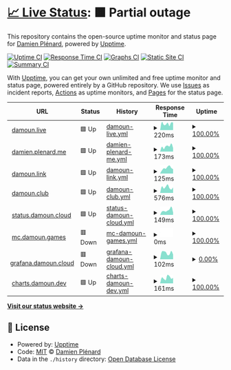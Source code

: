 # [📈 Live Status](https://status.damoun.cloud): <!--live status--> **🟧 Partial outage**

This repository contains the open-source uptime monitor and status page for [Damien Plénard](https://damien.plenard.me), powered by [Upptime](https://github.com/upptime/upptime).

[![Uptime CI](https://github.com/damoun/uptime/workflows/Uptime%20CI/badge.svg)](https://github.com/damoun/uptime/actions?query=workflow%3A%22Uptime+CI%22)
[![Response Time CI](https://github.com/damoun/uptime/workflows/Response%20Time%20CI/badge.svg)](https://github.com/damoun/uptime/actions?query=workflow%3A%22Response+Time+CI%22)
[![Graphs CI](https://github.com/damoun/uptime/workflows/Graphs%20CI/badge.svg)](https://github.com/damoun/uptime/actions?query=workflow%3A%22Graphs+CI%22)
[![Static Site CI](https://github.com/damoun/uptime/workflows/Static%20Site%20CI/badge.svg)](https://github.com/damoun/uptime/actions?query=workflow%3A%22Static+Site+CI%22)
[![Summary CI](https://github.com/damoun/uptime/workflows/Summary%20CI/badge.svg)](https://github.com/damoun/uptime/actions?query=workflow%3A%22Summary+CI%22)

With [Upptime](https://upptime.js.org), you can get your own unlimited and free uptime monitor and status page, powered entirely by a GitHub repository. We use [Issues](https://github.com/damoun/uptime/issues) as incident reports, [Actions](https://github.com/damoun/uptime/actions) as uptime monitors, and [Pages](https://status.damoun.cloud) for the status page.

<!--start: status pages-->
<!-- This summary is generated by Upptime (https://github.com/upptime/upptime) -->
<!-- Do not edit this manually, your changes will be overwritten -->
<!-- prettier-ignore -->
| URL | Status | History | Response Time | Uptime |
| --- | ------ | ------- | ------------- | ------ |
| <img alt="" src="https://www.twitch.tv/favicon.ico" height="13"> [damoun.live](https://damoun.live) | 🟩 Up | [damoun-live.yml](https://github.com/damoun/uptime/commits/HEAD/history/damoun-live.yml) | <details><summary><img alt="Response time graph" src="./graphs/damoun-live/response-time-week.png" height="20"> 220ms</summary><br><a href="https://status.damoun.cloud/history/damoun-live"><img alt="Response time 235" src="https://img.shields.io/endpoint?url=https%3A%2F%2Fraw.githubusercontent.com%2Fdamoun%2Fuptime%2FHEAD%2Fapi%2Fdamoun-live%2Fresponse-time.json"></a><br><a href="https://status.damoun.cloud/history/damoun-live"><img alt="24-hour response time 259" src="https://img.shields.io/endpoint?url=https%3A%2F%2Fraw.githubusercontent.com%2Fdamoun%2Fuptime%2FHEAD%2Fapi%2Fdamoun-live%2Fresponse-time-day.json"></a><br><a href="https://status.damoun.cloud/history/damoun-live"><img alt="7-day response time 220" src="https://img.shields.io/endpoint?url=https%3A%2F%2Fraw.githubusercontent.com%2Fdamoun%2Fuptime%2FHEAD%2Fapi%2Fdamoun-live%2Fresponse-time-week.json"></a><br><a href="https://status.damoun.cloud/history/damoun-live"><img alt="30-day response time 229" src="https://img.shields.io/endpoint?url=https%3A%2F%2Fraw.githubusercontent.com%2Fdamoun%2Fuptime%2FHEAD%2Fapi%2Fdamoun-live%2Fresponse-time-month.json"></a><br><a href="https://status.damoun.cloud/history/damoun-live"><img alt="1-year response time 204" src="https://img.shields.io/endpoint?url=https%3A%2F%2Fraw.githubusercontent.com%2Fdamoun%2Fuptime%2FHEAD%2Fapi%2Fdamoun-live%2Fresponse-time-year.json"></a></details> | <details><summary><a href="https://status.damoun.cloud/history/damoun-live">100.00%</a></summary><a href="https://status.damoun.cloud/history/damoun-live"><img alt="All-time uptime 99.99%" src="https://img.shields.io/endpoint?url=https%3A%2F%2Fraw.githubusercontent.com%2Fdamoun%2Fuptime%2FHEAD%2Fapi%2Fdamoun-live%2Fuptime.json"></a><br><a href="https://status.damoun.cloud/history/damoun-live"><img alt="24-hour uptime 100.00%" src="https://img.shields.io/endpoint?url=https%3A%2F%2Fraw.githubusercontent.com%2Fdamoun%2Fuptime%2FHEAD%2Fapi%2Fdamoun-live%2Fuptime-day.json"></a><br><a href="https://status.damoun.cloud/history/damoun-live"><img alt="7-day uptime 100.00%" src="https://img.shields.io/endpoint?url=https%3A%2F%2Fraw.githubusercontent.com%2Fdamoun%2Fuptime%2FHEAD%2Fapi%2Fdamoun-live%2Fuptime-week.json"></a><br><a href="https://status.damoun.cloud/history/damoun-live"><img alt="30-day uptime 100.00%" src="https://img.shields.io/endpoint?url=https%3A%2F%2Fraw.githubusercontent.com%2Fdamoun%2Fuptime%2FHEAD%2Fapi%2Fdamoun-live%2Fuptime-month.json"></a><br><a href="https://status.damoun.cloud/history/damoun-live"><img alt="1-year uptime 100.00%" src="https://img.shields.io/endpoint?url=https%3A%2F%2Fraw.githubusercontent.com%2Fdamoun%2Fuptime%2FHEAD%2Fapi%2Fdamoun-live%2Fuptime-year.json"></a></details>
| <img alt="" src="https://damien.plenard.me/assets/images/favicon-32x32.png" height="13"> [damien.plenard.me](https://damien.plenard.me) | 🟩 Up | [damien-plenard-me.yml](https://github.com/damoun/uptime/commits/HEAD/history/damien-plenard-me.yml) | <details><summary><img alt="Response time graph" src="./graphs/damien-plenard-me/response-time-week.png" height="20"> 173ms</summary><br><a href="https://status.damoun.cloud/history/damien-plenard-me"><img alt="Response time 170" src="https://img.shields.io/endpoint?url=https%3A%2F%2Fraw.githubusercontent.com%2Fdamoun%2Fuptime%2FHEAD%2Fapi%2Fdamien-plenard-me%2Fresponse-time.json"></a><br><a href="https://status.damoun.cloud/history/damien-plenard-me"><img alt="24-hour response time 121" src="https://img.shields.io/endpoint?url=https%3A%2F%2Fraw.githubusercontent.com%2Fdamoun%2Fuptime%2FHEAD%2Fapi%2Fdamien-plenard-me%2Fresponse-time-day.json"></a><br><a href="https://status.damoun.cloud/history/damien-plenard-me"><img alt="7-day response time 173" src="https://img.shields.io/endpoint?url=https%3A%2F%2Fraw.githubusercontent.com%2Fdamoun%2Fuptime%2FHEAD%2Fapi%2Fdamien-plenard-me%2Fresponse-time-week.json"></a><br><a href="https://status.damoun.cloud/history/damien-plenard-me"><img alt="30-day response time 198" src="https://img.shields.io/endpoint?url=https%3A%2F%2Fraw.githubusercontent.com%2Fdamoun%2Fuptime%2FHEAD%2Fapi%2Fdamien-plenard-me%2Fresponse-time-month.json"></a><br><a href="https://status.damoun.cloud/history/damien-plenard-me"><img alt="1-year response time 164" src="https://img.shields.io/endpoint?url=https%3A%2F%2Fraw.githubusercontent.com%2Fdamoun%2Fuptime%2FHEAD%2Fapi%2Fdamien-plenard-me%2Fresponse-time-year.json"></a></details> | <details><summary><a href="https://status.damoun.cloud/history/damien-plenard-me">100.00%</a></summary><a href="https://status.damoun.cloud/history/damien-plenard-me"><img alt="All-time uptime 99.99%" src="https://img.shields.io/endpoint?url=https%3A%2F%2Fraw.githubusercontent.com%2Fdamoun%2Fuptime%2FHEAD%2Fapi%2Fdamien-plenard-me%2Fuptime.json"></a><br><a href="https://status.damoun.cloud/history/damien-plenard-me"><img alt="24-hour uptime 100.00%" src="https://img.shields.io/endpoint?url=https%3A%2F%2Fraw.githubusercontent.com%2Fdamoun%2Fuptime%2FHEAD%2Fapi%2Fdamien-plenard-me%2Fuptime-day.json"></a><br><a href="https://status.damoun.cloud/history/damien-plenard-me"><img alt="7-day uptime 100.00%" src="https://img.shields.io/endpoint?url=https%3A%2F%2Fraw.githubusercontent.com%2Fdamoun%2Fuptime%2FHEAD%2Fapi%2Fdamien-plenard-me%2Fuptime-week.json"></a><br><a href="https://status.damoun.cloud/history/damien-plenard-me"><img alt="30-day uptime 100.00%" src="https://img.shields.io/endpoint?url=https%3A%2F%2Fraw.githubusercontent.com%2Fdamoun%2Fuptime%2FHEAD%2Fapi%2Fdamien-plenard-me%2Fuptime-month.json"></a><br><a href="https://status.damoun.cloud/history/damien-plenard-me"><img alt="1-year uptime 100.00%" src="https://img.shields.io/endpoint?url=https%3A%2F%2Fraw.githubusercontent.com%2Fdamoun%2Fuptime%2FHEAD%2Fapi%2Fdamien-plenard-me%2Fuptime-year.json"></a></details>
| <img alt="" src="https://assets.production.linktr.ee/ed6b702d6a6a2565cf6f9cb504fe58e3121ef6fe/favicon/favicon-32x32.png" height="13"> [damoun.link](https://damoun.link) | 🟩 Up | [damoun-link.yml](https://github.com/damoun/uptime/commits/HEAD/history/damoun-link.yml) | <details><summary><img alt="Response time graph" src="./graphs/damoun-link/response-time-week.png" height="20"> 125ms</summary><br><a href="https://status.damoun.cloud/history/damoun-link"><img alt="Response time 118" src="https://img.shields.io/endpoint?url=https%3A%2F%2Fraw.githubusercontent.com%2Fdamoun%2Fuptime%2FHEAD%2Fapi%2Fdamoun-link%2Fresponse-time.json"></a><br><a href="https://status.damoun.cloud/history/damoun-link"><img alt="24-hour response time 100" src="https://img.shields.io/endpoint?url=https%3A%2F%2Fraw.githubusercontent.com%2Fdamoun%2Fuptime%2FHEAD%2Fapi%2Fdamoun-link%2Fresponse-time-day.json"></a><br><a href="https://status.damoun.cloud/history/damoun-link"><img alt="7-day response time 125" src="https://img.shields.io/endpoint?url=https%3A%2F%2Fraw.githubusercontent.com%2Fdamoun%2Fuptime%2FHEAD%2Fapi%2Fdamoun-link%2Fresponse-time-week.json"></a><br><a href="https://status.damoun.cloud/history/damoun-link"><img alt="30-day response time 130" src="https://img.shields.io/endpoint?url=https%3A%2F%2Fraw.githubusercontent.com%2Fdamoun%2Fuptime%2FHEAD%2Fapi%2Fdamoun-link%2Fresponse-time-month.json"></a><br><a href="https://status.damoun.cloud/history/damoun-link"><img alt="1-year response time 112" src="https://img.shields.io/endpoint?url=https%3A%2F%2Fraw.githubusercontent.com%2Fdamoun%2Fuptime%2FHEAD%2Fapi%2Fdamoun-link%2Fresponse-time-year.json"></a></details> | <details><summary><a href="https://status.damoun.cloud/history/damoun-link">100.00%</a></summary><a href="https://status.damoun.cloud/history/damoun-link"><img alt="All-time uptime 100.00%" src="https://img.shields.io/endpoint?url=https%3A%2F%2Fraw.githubusercontent.com%2Fdamoun%2Fuptime%2FHEAD%2Fapi%2Fdamoun-link%2Fuptime.json"></a><br><a href="https://status.damoun.cloud/history/damoun-link"><img alt="24-hour uptime 100.00%" src="https://img.shields.io/endpoint?url=https%3A%2F%2Fraw.githubusercontent.com%2Fdamoun%2Fuptime%2FHEAD%2Fapi%2Fdamoun-link%2Fuptime-day.json"></a><br><a href="https://status.damoun.cloud/history/damoun-link"><img alt="7-day uptime 100.00%" src="https://img.shields.io/endpoint?url=https%3A%2F%2Fraw.githubusercontent.com%2Fdamoun%2Fuptime%2FHEAD%2Fapi%2Fdamoun-link%2Fuptime-week.json"></a><br><a href="https://status.damoun.cloud/history/damoun-link"><img alt="30-day uptime 100.00%" src="https://img.shields.io/endpoint?url=https%3A%2F%2Fraw.githubusercontent.com%2Fdamoun%2Fuptime%2FHEAD%2Fapi%2Fdamoun-link%2Fuptime-month.json"></a><br><a href="https://status.damoun.cloud/history/damoun-link"><img alt="1-year uptime 100.00%" src="https://img.shields.io/endpoint?url=https%3A%2F%2Fraw.githubusercontent.com%2Fdamoun%2Fuptime%2FHEAD%2Fapi%2Fdamoun-link%2Fuptime-year.json"></a></details>
| <img alt="" src="https://assets-global.website-files.com/6257adef93867e50d84d30e2/62fddf0fde45a8baedcc7ee5_847541504914fd33810e70a0ea73177e%20(2)-1.png" height="13"> [damoun.club](https://damoun.club) | 🟩 Up | [damoun-club.yml](https://github.com/damoun/uptime/commits/HEAD/history/damoun-club.yml) | <details><summary><img alt="Response time graph" src="./graphs/damoun-club/response-time-week.png" height="20"> 576ms</summary><br><a href="https://status.damoun.cloud/history/damoun-club"><img alt="Response time 435" src="https://img.shields.io/endpoint?url=https%3A%2F%2Fraw.githubusercontent.com%2Fdamoun%2Fuptime%2FHEAD%2Fapi%2Fdamoun-club%2Fresponse-time.json"></a><br><a href="https://status.damoun.cloud/history/damoun-club"><img alt="24-hour response time 562" src="https://img.shields.io/endpoint?url=https%3A%2F%2Fraw.githubusercontent.com%2Fdamoun%2Fuptime%2FHEAD%2Fapi%2Fdamoun-club%2Fresponse-time-day.json"></a><br><a href="https://status.damoun.cloud/history/damoun-club"><img alt="7-day response time 576" src="https://img.shields.io/endpoint?url=https%3A%2F%2Fraw.githubusercontent.com%2Fdamoun%2Fuptime%2FHEAD%2Fapi%2Fdamoun-club%2Fresponse-time-week.json"></a><br><a href="https://status.damoun.cloud/history/damoun-club"><img alt="30-day response time 506" src="https://img.shields.io/endpoint?url=https%3A%2F%2Fraw.githubusercontent.com%2Fdamoun%2Fuptime%2FHEAD%2Fapi%2Fdamoun-club%2Fresponse-time-month.json"></a><br><a href="https://status.damoun.cloud/history/damoun-club"><img alt="1-year response time 444" src="https://img.shields.io/endpoint?url=https%3A%2F%2Fraw.githubusercontent.com%2Fdamoun%2Fuptime%2FHEAD%2Fapi%2Fdamoun-club%2Fresponse-time-year.json"></a></details> | <details><summary><a href="https://status.damoun.cloud/history/damoun-club">100.00%</a></summary><a href="https://status.damoun.cloud/history/damoun-club"><img alt="All-time uptime 99.99%" src="https://img.shields.io/endpoint?url=https%3A%2F%2Fraw.githubusercontent.com%2Fdamoun%2Fuptime%2FHEAD%2Fapi%2Fdamoun-club%2Fuptime.json"></a><br><a href="https://status.damoun.cloud/history/damoun-club"><img alt="24-hour uptime 100.00%" src="https://img.shields.io/endpoint?url=https%3A%2F%2Fraw.githubusercontent.com%2Fdamoun%2Fuptime%2FHEAD%2Fapi%2Fdamoun-club%2Fuptime-day.json"></a><br><a href="https://status.damoun.cloud/history/damoun-club"><img alt="7-day uptime 100.00%" src="https://img.shields.io/endpoint?url=https%3A%2F%2Fraw.githubusercontent.com%2Fdamoun%2Fuptime%2FHEAD%2Fapi%2Fdamoun-club%2Fuptime-week.json"></a><br><a href="https://status.damoun.cloud/history/damoun-club"><img alt="30-day uptime 100.00%" src="https://img.shields.io/endpoint?url=https%3A%2F%2Fraw.githubusercontent.com%2Fdamoun%2Fuptime%2FHEAD%2Fapi%2Fdamoun-club%2Fuptime-month.json"></a><br><a href="https://status.damoun.cloud/history/damoun-club"><img alt="1-year uptime 100.00%" src="https://img.shields.io/endpoint?url=https%3A%2F%2Fraw.githubusercontent.com%2Fdamoun%2Fuptime%2FHEAD%2Fapi%2Fdamoun-club%2Fuptime-year.json"></a></details>
| <img alt="" src="https://status.damoun.cloud/logo-192.png" height="13"> [status.damoun.cloud](https://status.damoun.cloud) | 🟩 Up | [status-damoun-cloud.yml](https://github.com/damoun/uptime/commits/HEAD/history/status-damoun-cloud.yml) | <details><summary><img alt="Response time graph" src="./graphs/status-damoun-cloud/response-time-week.png" height="20"> 149ms</summary><br><a href="https://status.damoun.cloud/history/status-damoun-cloud"><img alt="Response time 125" src="https://img.shields.io/endpoint?url=https%3A%2F%2Fraw.githubusercontent.com%2Fdamoun%2Fuptime%2FHEAD%2Fapi%2Fstatus-damoun-cloud%2Fresponse-time.json"></a><br><a href="https://status.damoun.cloud/history/status-damoun-cloud"><img alt="24-hour response time 79" src="https://img.shields.io/endpoint?url=https%3A%2F%2Fraw.githubusercontent.com%2Fdamoun%2Fuptime%2FHEAD%2Fapi%2Fstatus-damoun-cloud%2Fresponse-time-day.json"></a><br><a href="https://status.damoun.cloud/history/status-damoun-cloud"><img alt="7-day response time 149" src="https://img.shields.io/endpoint?url=https%3A%2F%2Fraw.githubusercontent.com%2Fdamoun%2Fuptime%2FHEAD%2Fapi%2Fstatus-damoun-cloud%2Fresponse-time-week.json"></a><br><a href="https://status.damoun.cloud/history/status-damoun-cloud"><img alt="30-day response time 140" src="https://img.shields.io/endpoint?url=https%3A%2F%2Fraw.githubusercontent.com%2Fdamoun%2Fuptime%2FHEAD%2Fapi%2Fstatus-damoun-cloud%2Fresponse-time-month.json"></a><br><a href="https://status.damoun.cloud/history/status-damoun-cloud"><img alt="1-year response time 121" src="https://img.shields.io/endpoint?url=https%3A%2F%2Fraw.githubusercontent.com%2Fdamoun%2Fuptime%2FHEAD%2Fapi%2Fstatus-damoun-cloud%2Fresponse-time-year.json"></a></details> | <details><summary><a href="https://status.damoun.cloud/history/status-damoun-cloud">100.00%</a></summary><a href="https://status.damoun.cloud/history/status-damoun-cloud"><img alt="All-time uptime 99.96%" src="https://img.shields.io/endpoint?url=https%3A%2F%2Fraw.githubusercontent.com%2Fdamoun%2Fuptime%2FHEAD%2Fapi%2Fstatus-damoun-cloud%2Fuptime.json"></a><br><a href="https://status.damoun.cloud/history/status-damoun-cloud"><img alt="24-hour uptime 100.00%" src="https://img.shields.io/endpoint?url=https%3A%2F%2Fraw.githubusercontent.com%2Fdamoun%2Fuptime%2FHEAD%2Fapi%2Fstatus-damoun-cloud%2Fuptime-day.json"></a><br><a href="https://status.damoun.cloud/history/status-damoun-cloud"><img alt="7-day uptime 100.00%" src="https://img.shields.io/endpoint?url=https%3A%2F%2Fraw.githubusercontent.com%2Fdamoun%2Fuptime%2FHEAD%2Fapi%2Fstatus-damoun-cloud%2Fuptime-week.json"></a><br><a href="https://status.damoun.cloud/history/status-damoun-cloud"><img alt="30-day uptime 100.00%" src="https://img.shields.io/endpoint?url=https%3A%2F%2Fraw.githubusercontent.com%2Fdamoun%2Fuptime%2FHEAD%2Fapi%2Fstatus-damoun-cloud%2Fuptime-month.json"></a><br><a href="https://status.damoun.cloud/history/status-damoun-cloud"><img alt="1-year uptime 100.00%" src="https://img.shields.io/endpoint?url=https%3A%2F%2Fraw.githubusercontent.com%2Fdamoun%2Fuptime%2FHEAD%2Fapi%2Fstatus-damoun-cloud%2Fuptime-year.json"></a></details>
| <img alt="" src="https://www.minecraft.net/etc.clientlibs/minecraft/clientlibs/main/resources/favicon.ico" height="13"> [mc.damoun.games](http://62.210.45.167:40001) | 🟥 Down | [mc-damoun-games.yml](https://github.com/damoun/uptime/commits/HEAD/history/mc-damoun-games.yml) | <details><summary><img alt="Response time graph" src="./graphs/mc-damoun-games/response-time-week.png" height="20"> 0ms</summary><br><a href="https://status.damoun.cloud/history/mc-damoun-games"><img alt="Response time 216" src="https://img.shields.io/endpoint?url=https%3A%2F%2Fraw.githubusercontent.com%2Fdamoun%2Fuptime%2FHEAD%2Fapi%2Fmc-damoun-games%2Fresponse-time.json"></a><br><a href="https://status.damoun.cloud/history/mc-damoun-games"><img alt="24-hour response time 0" src="https://img.shields.io/endpoint?url=https%3A%2F%2Fraw.githubusercontent.com%2Fdamoun%2Fuptime%2FHEAD%2Fapi%2Fmc-damoun-games%2Fresponse-time-day.json"></a><br><a href="https://status.damoun.cloud/history/mc-damoun-games"><img alt="7-day response time 0" src="https://img.shields.io/endpoint?url=https%3A%2F%2Fraw.githubusercontent.com%2Fdamoun%2Fuptime%2FHEAD%2Fapi%2Fmc-damoun-games%2Fresponse-time-week.json"></a><br><a href="https://status.damoun.cloud/history/mc-damoun-games"><img alt="30-day response time 0" src="https://img.shields.io/endpoint?url=https%3A%2F%2Fraw.githubusercontent.com%2Fdamoun%2Fuptime%2FHEAD%2Fapi%2Fmc-damoun-games%2Fresponse-time-month.json"></a><br><a href="https://status.damoun.cloud/history/mc-damoun-games"><img alt="1-year response time 0" src="https://img.shields.io/endpoint?url=https%3A%2F%2Fraw.githubusercontent.com%2Fdamoun%2Fuptime%2FHEAD%2Fapi%2Fmc-damoun-games%2Fresponse-time-year.json"></a></details> | <details><summary><a href="https://status.damoun.cloud/history/mc-damoun-games">100.00%</a></summary><a href="https://status.damoun.cloud/history/mc-damoun-games"><img alt="All-time uptime 70.94%" src="https://img.shields.io/endpoint?url=https%3A%2F%2Fraw.githubusercontent.com%2Fdamoun%2Fuptime%2FHEAD%2Fapi%2Fmc-damoun-games%2Fuptime.json"></a><br><a href="https://status.damoun.cloud/history/mc-damoun-games"><img alt="24-hour uptime 100.00%" src="https://img.shields.io/endpoint?url=https%3A%2F%2Fraw.githubusercontent.com%2Fdamoun%2Fuptime%2FHEAD%2Fapi%2Fmc-damoun-games%2Fuptime-day.json"></a><br><a href="https://status.damoun.cloud/history/mc-damoun-games"><img alt="7-day uptime 100.00%" src="https://img.shields.io/endpoint?url=https%3A%2F%2Fraw.githubusercontent.com%2Fdamoun%2Fuptime%2FHEAD%2Fapi%2Fmc-damoun-games%2Fuptime-week.json"></a><br><a href="https://status.damoun.cloud/history/mc-damoun-games"><img alt="30-day uptime 100.00%" src="https://img.shields.io/endpoint?url=https%3A%2F%2Fraw.githubusercontent.com%2Fdamoun%2Fuptime%2FHEAD%2Fapi%2Fmc-damoun-games%2Fuptime-month.json"></a><br><a href="https://status.damoun.cloud/history/mc-damoun-games"><img alt="1-year uptime 100.00%" src="https://img.shields.io/endpoint?url=https%3A%2F%2Fraw.githubusercontent.com%2Fdamoun%2Fuptime%2FHEAD%2Fapi%2Fmc-damoun-games%2Fuptime-year.json"></a></details>
| <img alt="" src="https://icons.duckduckgo.com/ip3/grafana.damoun.cloud.ico" height="13"> [grafana.damoun.cloud](https://grafana.damoun.cloud) | 🟥 Down | [grafana-damoun-cloud.yml](https://github.com/damoun/uptime/commits/HEAD/history/grafana-damoun-cloud.yml) | <details><summary><img alt="Response time graph" src="./graphs/grafana-damoun-cloud/response-time-week.png" height="20"> 102ms</summary><br><a href="https://status.damoun.cloud/history/grafana-damoun-cloud"><img alt="Response time 375" src="https://img.shields.io/endpoint?url=https%3A%2F%2Fraw.githubusercontent.com%2Fdamoun%2Fuptime%2FHEAD%2Fapi%2Fgrafana-damoun-cloud%2Fresponse-time.json"></a><br><a href="https://status.damoun.cloud/history/grafana-damoun-cloud"><img alt="24-hour response time 75" src="https://img.shields.io/endpoint?url=https%3A%2F%2Fraw.githubusercontent.com%2Fdamoun%2Fuptime%2FHEAD%2Fapi%2Fgrafana-damoun-cloud%2Fresponse-time-day.json"></a><br><a href="https://status.damoun.cloud/history/grafana-damoun-cloud"><img alt="7-day response time 102" src="https://img.shields.io/endpoint?url=https%3A%2F%2Fraw.githubusercontent.com%2Fdamoun%2Fuptime%2FHEAD%2Fapi%2Fgrafana-damoun-cloud%2Fresponse-time-week.json"></a><br><a href="https://status.damoun.cloud/history/grafana-damoun-cloud"><img alt="30-day response time 130" src="https://img.shields.io/endpoint?url=https%3A%2F%2Fraw.githubusercontent.com%2Fdamoun%2Fuptime%2FHEAD%2Fapi%2Fgrafana-damoun-cloud%2Fresponse-time-month.json"></a><br><a href="https://status.damoun.cloud/history/grafana-damoun-cloud"><img alt="1-year response time 365" src="https://img.shields.io/endpoint?url=https%3A%2F%2Fraw.githubusercontent.com%2Fdamoun%2Fuptime%2FHEAD%2Fapi%2Fgrafana-damoun-cloud%2Fresponse-time-year.json"></a></details> | <details><summary><a href="https://status.damoun.cloud/history/grafana-damoun-cloud">0.00%</a></summary><a href="https://status.damoun.cloud/history/grafana-damoun-cloud"><img alt="All-time uptime 16.69%" src="https://img.shields.io/endpoint?url=https%3A%2F%2Fraw.githubusercontent.com%2Fdamoun%2Fuptime%2FHEAD%2Fapi%2Fgrafana-damoun-cloud%2Fuptime.json"></a><br><a href="https://status.damoun.cloud/history/grafana-damoun-cloud"><img alt="24-hour uptime 0.00%" src="https://img.shields.io/endpoint?url=https%3A%2F%2Fraw.githubusercontent.com%2Fdamoun%2Fuptime%2FHEAD%2Fapi%2Fgrafana-damoun-cloud%2Fuptime-day.json"></a><br><a href="https://status.damoun.cloud/history/grafana-damoun-cloud"><img alt="7-day uptime 0.00%" src="https://img.shields.io/endpoint?url=https%3A%2F%2Fraw.githubusercontent.com%2Fdamoun%2Fuptime%2FHEAD%2Fapi%2Fgrafana-damoun-cloud%2Fuptime-week.json"></a><br><a href="https://status.damoun.cloud/history/grafana-damoun-cloud"><img alt="30-day uptime 1.38%" src="https://img.shields.io/endpoint?url=https%3A%2F%2Fraw.githubusercontent.com%2Fdamoun%2Fuptime%2FHEAD%2Fapi%2Fgrafana-damoun-cloud%2Fuptime-month.json"></a><br><a href="https://status.damoun.cloud/history/grafana-damoun-cloud"><img alt="1-year uptime 15.15%" src="https://img.shields.io/endpoint?url=https%3A%2F%2Fraw.githubusercontent.com%2Fdamoun%2Fuptime%2FHEAD%2Fapi%2Fgrafana-damoun-cloud%2Fuptime-year.json"></a></details>
| <img alt="" src="https://helm.sh/img/favicon-152.png" height="13"> [charts.damoun.dev](https://charts.damoun.dev/index.yaml) | 🟩 Up | [charts-damoun-dev.yml](https://github.com/damoun/uptime/commits/HEAD/history/charts-damoun-dev.yml) | <details><summary><img alt="Response time graph" src="./graphs/charts-damoun-dev/response-time-week.png" height="20"> 161ms</summary><br><a href="https://status.damoun.cloud/history/charts-damoun-dev"><img alt="Response time 155" src="https://img.shields.io/endpoint?url=https%3A%2F%2Fraw.githubusercontent.com%2Fdamoun%2Fuptime%2FHEAD%2Fapi%2Fcharts-damoun-dev%2Fresponse-time.json"></a><br><a href="https://status.damoun.cloud/history/charts-damoun-dev"><img alt="24-hour response time 156" src="https://img.shields.io/endpoint?url=https%3A%2F%2Fraw.githubusercontent.com%2Fdamoun%2Fuptime%2FHEAD%2Fapi%2Fcharts-damoun-dev%2Fresponse-time-day.json"></a><br><a href="https://status.damoun.cloud/history/charts-damoun-dev"><img alt="7-day response time 161" src="https://img.shields.io/endpoint?url=https%3A%2F%2Fraw.githubusercontent.com%2Fdamoun%2Fuptime%2FHEAD%2Fapi%2Fcharts-damoun-dev%2Fresponse-time-week.json"></a><br><a href="https://status.damoun.cloud/history/charts-damoun-dev"><img alt="30-day response time 178" src="https://img.shields.io/endpoint?url=https%3A%2F%2Fraw.githubusercontent.com%2Fdamoun%2Fuptime%2FHEAD%2Fapi%2Fcharts-damoun-dev%2Fresponse-time-month.json"></a><br><a href="https://status.damoun.cloud/history/charts-damoun-dev"><img alt="1-year response time 155" src="https://img.shields.io/endpoint?url=https%3A%2F%2Fraw.githubusercontent.com%2Fdamoun%2Fuptime%2FHEAD%2Fapi%2Fcharts-damoun-dev%2Fresponse-time-year.json"></a></details> | <details><summary><a href="https://status.damoun.cloud/history/charts-damoun-dev">100.00%</a></summary><a href="https://status.damoun.cloud/history/charts-damoun-dev"><img alt="All-time uptime 100.00%" src="https://img.shields.io/endpoint?url=https%3A%2F%2Fraw.githubusercontent.com%2Fdamoun%2Fuptime%2FHEAD%2Fapi%2Fcharts-damoun-dev%2Fuptime.json"></a><br><a href="https://status.damoun.cloud/history/charts-damoun-dev"><img alt="24-hour uptime 100.00%" src="https://img.shields.io/endpoint?url=https%3A%2F%2Fraw.githubusercontent.com%2Fdamoun%2Fuptime%2FHEAD%2Fapi%2Fcharts-damoun-dev%2Fuptime-day.json"></a><br><a href="https://status.damoun.cloud/history/charts-damoun-dev"><img alt="7-day uptime 100.00%" src="https://img.shields.io/endpoint?url=https%3A%2F%2Fraw.githubusercontent.com%2Fdamoun%2Fuptime%2FHEAD%2Fapi%2Fcharts-damoun-dev%2Fuptime-week.json"></a><br><a href="https://status.damoun.cloud/history/charts-damoun-dev"><img alt="30-day uptime 100.00%" src="https://img.shields.io/endpoint?url=https%3A%2F%2Fraw.githubusercontent.com%2Fdamoun%2Fuptime%2FHEAD%2Fapi%2Fcharts-damoun-dev%2Fuptime-month.json"></a><br><a href="https://status.damoun.cloud/history/charts-damoun-dev"><img alt="1-year uptime 100.00%" src="https://img.shields.io/endpoint?url=https%3A%2F%2Fraw.githubusercontent.com%2Fdamoun%2Fuptime%2FHEAD%2Fapi%2Fcharts-damoun-dev%2Fuptime-year.json"></a></details>

<!--end: status pages-->

[**Visit our status website →**](https://status.damoun.cloud)

## 📄 License

- Powered by: [Upptime](https://github.com/upptime/upptime)
- Code: [MIT](./LICENSE) © [Damien Plénard](damien.plenard.me)
- Data in the `./history` directory: [Open Database License](https://opendatacommons.org/licenses/odbl/1-0/)
